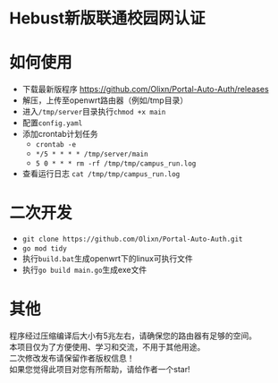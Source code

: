 # Hebust新版联通校园网认证

# 如何使用
- 下载最新版程序 https://github.com/Olixn/Portal-Auto-Auth/releases
- 解压，上传至openwrt路由器（例如/tmp目录）
- 进入`/tmp/server`目录执行`chmod +x main`
- 配置`config.yaml`
- 添加crontab计划任务  
  - `crontab -e`
  - `*/5 * * * * /tmp/server/main`
  - `5 0 * * * rm -rf /tmp/tmp/campus_run.log`
- 查看运行日志 `cat /tmp/tmp/campus_run.log`

# 二次开发
- `git clone https://github.com/Olixn/Portal-Auto-Auth.git`
- `go mod tidy`
- 执行`build.bat`生成openwrt下的linux可执行文件
- 执行`go build main.go`生成exe文件

# 其他
程序经过压缩编译后大小有5兆左右，请确保您的路由器有足够的空间。  
本项目仅为了方便使用、学习和交流，不用于其他用途。  
二次修改发布请保留作者版权信息！  
如果您觉得此项目对您有所帮助，请给作者一个star!
